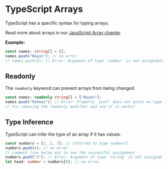 # TypeScript Arrays

TypeScript has a specific syntax for typing arrays.

Read more about arrays in our [JavaScript Array chapter](https://www.w3schools.com/js/js_arrays.asp).

**Example:**

```ts
const names: string[] = [];
names.push("Noyon"); // no error
// names.push(3); // Error: Argument of type 'number' is not assignable to parameter of type 'string'.
```

## Readonly

The `readonly` keyword can prevent arrays from being changed.

```ts
const names: readonly string[] = ["Noyon"];
names.push("Rahman"); // Error: Property 'push' does not exist on type 'readonly string[]'.
// try removing the readonly modifier and see if it works?
```

## Type Inference

TypeScript can infer the type of an array if it has values.

```ts
const numbers = [1, 2, 3]; // inferred to type number[]
numbers.push(4); // no error
// comment line below out to see the successful assignment
numbers.push("2"); // Error: Argument of type 'string' is not assignable to parameter of type 'number'.
let head: number = numbers[0]; // no error
```
